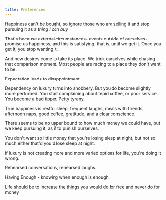 ```yaml
---
title: Preferences
---
```


Happiness can\'t be bought, so ignore those who are selling it and stop
pursuing it as a *thing I can buy*

That\'s because external circumstances- events outside of ourselves-
promise us happiness, and this is satisfying, that is, until we get it.
Once you get it, you stop wanting it.

And new desires come to take its place. We trick ourselves while chasing
that comparison moment. Most people are racing to a place they don\'t
want to be.

Expectation leads to disappointment.

Dependency on luxury turns into snobbery. But you do become slightly
more perturbed. You start complaining about tepid coffee, or poor
service. You become a bad tipper. Petty tyrany.

True happiness is restful sleep, frequent laughs, meals with friends,
afternoon naps, good coffee, gratitude, and a clear conscience.

There seems to be no upper bound to how much money we could have, but we
keep pursuing it, as if to punish ourselves.

You don\'t want so little money that you\'re losing sleep at night, but
not so much either that\'d you\'d lose sleep at night.

if luxury is not creating more and more varied options for life, you\'re
doing it wrong.

Rehearsed conversations, rehearsed laughs.

Having Enough - knowing when enough is enough

Life should be to increase the things you would do for free and never do
for money
